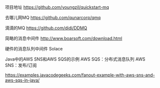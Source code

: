 项目地址
https://github.com/youngzil/quickstart-mq



去哪儿网MQ
https://github.com/qunarcorp/qmq

滴滴的MQ
https://github.com/didi/DDMQ


简略的消息中间件
http://www.boarsoft.com/download.html


硬件的消息队列中间件 Solace 





Java中的AWS SNS和AWS SQS的示例
AWS SQS：分布式消息队列
AWS SNS：发布/订阅

https://examples.javacodegeeks.com/fanout-example-with-aws-sns-and-aws-sqs-in-java/




